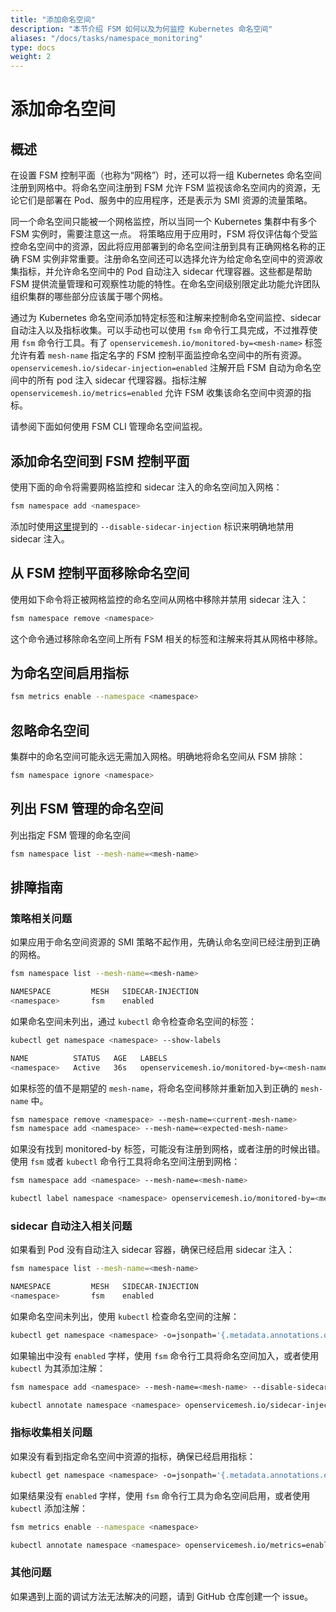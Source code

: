 ```yaml
---
title: "添加命名空间"
description: "本节介绍 FSM 如何以及为何监控 Kubernetes 命名空间"
aliases: "/docs/tasks/namespace_monitoring"
type: docs
weight: 2
---
```


# 添加命名空间

## 概述

在设置 FSM 控制平面（也称为“网格”）时，还可以将一组 Kubernetes 命名空间注册到网格中。将命名空间注册到 FSM 允许 FSM 监视该命名空间内的资源，无论它们是部署在 Pod、服务中的应用程序，还是表示为 SMI 资源的流量策略。

同一个命名空间只能被一个网格监控，所以当同一个 Kubernetes 集群中有多个 FSM 实例时，需要注意这一点。 将策略应用于应用时，FSM 将仅评估每个受监控命名空间中的资源，因此将应用部署到的命名空间注册到具有正确网格名称的正确 FSM 实例非常重要。注册命名空间还可以选择允许为给定命名空间中的资源收集指标，并允许命名空间中的 Pod 自动注入 sidecar 代理容器。这些都是帮助 FSM 提供流量管理和可观察性功能的特性。在命名空间级别限定此功能允许团队组织集群的哪些部分应该属于哪个网格。

通过为 Kubernetes 命名空间添加特定标签和注解来控制命名空间监控、sidecar 自动注入以及指标收集。可以手动也可以使用 `fsm` 命令行工具完成，不过推荐使用 `fsm` 命令行工具。有了 `openservicemesh.io/monitored-by=<mesh-name>` 标签允许有着 `mesh-name` 指定名字的 FSM 控制平面监控命名空间中的所有资源。`openservicemesh.io/sidecar-injection=enabled` 注解开启 FSM 自动为命名空间中的所有 pod 注入 sidecar 代理容器。指标注解 `openservicemesh.io/metrics=enabled` 允许 FSM 收集该命名空间中资源的指标。

请参阅下面如何使用 FSM CLI 管理命名空间监视。

## 添加命名空间到 FSM 控制平面

使用下面的命令将需要网格监控和 sidecar 注入的命名空间加入网格：

```bash
fsm namespace add <namespace>
```

添加时使用[这里](/guides/app_onboarding/sidecar_injection/#explicitly-disabling-automatic-sidecar-injection-on-namespaces)提到的 `--disable-sidecar-injection` 标识来明确地禁用 sidecar 注入。

## 从 FSM 控制平面移除命名空间

使用如下命令将正被网格监控的命名空间从网格中移除并禁用 sidecar 注入：

```bash
fsm namespace remove <namespace>
```

这个命令通过移除命名空间上所有 FSM 相关的标签和注解来将其从网格中移除。

## 为命名空间启用指标

```bash
fsm metrics enable --namespace <namespace>
```

## 忽略命名空间

集群中的命名空间可能永远无需加入网格。明确地将命名空间从 FSM 排除：

```bash
fsm namespace ignore <namespace>
```

## 列出 FSM 管理的命名空间

列出指定 FSM 管理的命名空间

```bash
fsm namespace list --mesh-name=<mesh-name>
```

## 排障指南

### 策略相关问题

如果应用于命名空间资源的 SMI 策略不起作用，先确认命名空间已经注册到正确的网格。

```bash
fsm namespace list --mesh-name=<mesh-name>

NAMESPACE         MESH   SIDECAR-INJECTION
<namespace>       fsm    enabled
```

如果命名空间未列出，通过 `kubectl` 命令检查命名空间的标签：

```bash
kubectl get namespace <namespace> --show-labels

NAME          STATUS   AGE   LABELS
<namespace>   Active   36s   openservicemesh.io/monitored-by=<mesh-name>
```

如果标签的值不是期望的 `mesh-name`，将命名空间移除并重新加入到正确的 `mesh-name` 中。

```bash
fsm namespace remove <namespace> --mesh-name=<current-mesh-name>
fsm namespace add <namespace> --mesh-name=<expected-mesh-name>
```

如果没有找到 monitored-by 标签，可能没有注册到网格，或者注册的时候出错。
使用 `fsm` 或者 `kubectl` 命令行工具将命名空间注册到网格：

```bash
fsm namespace add <namespace> --mesh-name=<mesh-name>
```

```bash
kubectl label namespace <namespace> openservicemesh.io/monitored-by=<mesh-name>
```

### sidecar 自动注入相关问题

如果看到 Pod 没有自动注入 sidecar 容器，确保已经启用 sidecar 注入：

```bash
fsm namespace list --mesh-name=<mesh-name>

NAMESPACE         MESH   SIDECAR-INJECTION
<namespace>       fsm    enabled
```

如果命名空间未列出，使用 `kubectl` 检查命名空间的注解：

```bash
kubectl get namespace <namespace> -o=jsonpath='{.metadata.annotations.openservicemesh\.io\/sidecar-injection}'
```

如果输出中没有 `enabled` 字样，使用 `fsm` 命令行工具将命名空间加入，或者使用 `kubectl` 为其添加注解：

```bash
fsm namespace add <namespace> --mesh-name=<mesh-name> --disable-sidecar-injection=false
```

```bash
kubectl annotate namespace <namespace> openservicemesh.io/sidecar-injection=enabled --overwrite
```

### 指标收集相关问题

如果没有看到指定命名空间中资源的指标，确保已经启用指标：

```bash
kubectl get namespace <namespace> -o=jsonpath='{.metadata.annotations.openservicemesh\.io\/metrics}'
```

如果结果没有 `enabled` 字样，使用 `fsm` 命令行工具为命名空间启用，或者使用 `kubectl` 添加注解：

```bash
fsm metrics enable --namespace <namespace>
```

```bash
kubectl annotate namespace <namespace> openservicemesh.io/metrics=enabled --overwrite
```

### 其他问题

如果遇到上面的调试方法无法解决的问题，请到 GitHub 仓库创建一个 issue。
